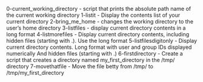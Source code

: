 0-current_working_directory - script that prints the absolute path name of the current working directory
1-listit - Display the contents list of your current directory
2-bring_me_home - changes the working directory to the user’s home directory
3-listfiles - display current directory contents in a long format
4-listmorefiles - Display current directory contents, including hidden files (starting with .). Use the long format
5-listfilesdigitonly - Display current directory contents. Long format with user and group IDs displayed numerically And hidden files (starting with .)
6-firstdirectory - Create a script that creates a directory named my_first_directory in the /tmp/ directory
7-movethatfile - Move the file betty from /tmp/ to /tmp/my_first_directory
